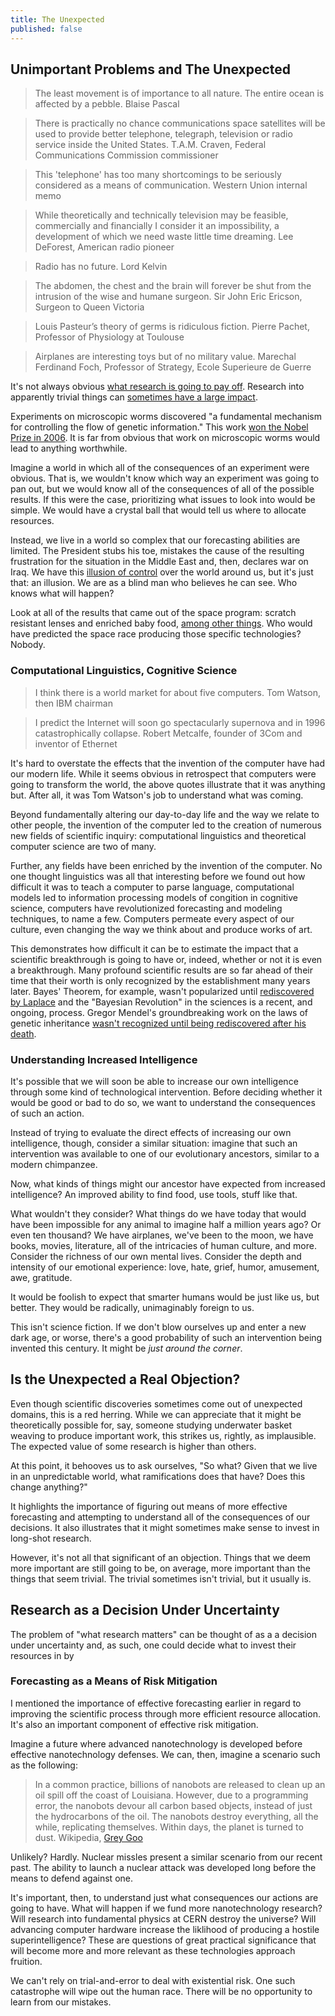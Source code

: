```yaml
---
title: The Unexpected
published: false
---
```


## Unimportant Problems and The Unexpected

> The least movement is of importance to all nature. The entire ocean is affected by a pebble.
  <span id="quote-attribute">Blaise Pascal</span>
  
> There is practically no chance communications space satellites will be used to
>  provide better telephone, telegraph, television or radio service inside the United States.
  <span id="quote-attribute">T.A.M. Craven, Federal Communications Commission commissioner</span>
  
> This 'telephone' has too many shortcomings to be seriously considered as a means of communication.
  <span id="quote-attribute">Western Union internal memo</span>
  
> While theoretically and technically television may be feasible, commercially
> and financially I consider it an impossibility, a development of which we need waste little time dreaming.
  <span id="quote-attribute">Lee DeForest, American radio pioneer</span>
  
> Radio has no future. 
 <span id="quote-attribute">Lord Kelvin</span>
 
> The abdomen, the chest and the brain will forever be shut from the intrusion of the wise and humane surgeon.
  <span id="quote-attribute">Sir John Eric Ericson, Surgeon to Queen Victoria</span>
  
> Louis Pasteur’s theory of germs is ridiculous fiction.
  <span id="quote-attribute">Pierre Pachet, Professor of Physiology at Toulouse</span>
  
> Airplanes are interesting toys but of no military value.
  <span id="quote-attribute"> Marechal Ferdinand Foch, Professor of Strategy, Ecole Superieure de Guerre</span>
  
It's
not always obvious [what research is going to pay off](http://www.sciencemag.org/content/340/6138/1265.full). Research into apparently
trivial things can
[sometimes have a large impact](http://en.wikipedia.org/wiki/Role_of_chance_in_scientific_discoveries).

Experiments on microscopic worms discovered "a fundamental
mechanism for controlling the flow of genetic information."  This work
[won the Nobel Prize in 2006](http://www.nobelprize.org/nobel_prizes/medicine/laureates/2006/press.html). It
is far from obvious that work on microscopic worms would lead to anything worthwhile.

Imagine a world in which all of the consequences of an experiment
were obvious. That is, we wouldn't know which way an experiment was going to
pan out, but we would know all of the consequences of all of the possible
results. If this were the case, prioritizing what issues to look into would be
simple. We would have a crystal ball that would tell us
where to allocate resources.

Instead, we live in a world so complex that our forecasting abilities are limited. The President stubs his toe, mistakes the cause of the resulting frustration for
the situation in the Middle East and, then, declares war on Iraq. We
have this [illusion of control](http://en.wikipedia.org/wiki/Illusion_of_control) over the world around us, but it's just that: an
illusion. We are as a blind man who believes he can see. Who knows what will happen?

Look at all of the results that came out of the space program: scratch resistant
lenses and enriched baby food,
[among other things](http://en.wikipedia.org/wiki/NASA_spin-off_technologies). Who would have predicted the space race producing those specific technologies? Nobody.

### Computational Linguistics, Cognitive Science

> I think there is a world market for about five computers.
  <span id="quote-attribute">Tom Watson, then IBM chairman</span>
  
> I predict the Internet will soon go spectacularly supernova and in 1996 catastrophically collapse.
  <span id="quote-attribute">Robert Metcalfe, founder of 3Com and inventor of Ethernet</span>
  
It's hard to overstate the effects that the invention of the computer have had
our modern life. While it seems obvious in retrospect that computers were going to
transform the world, the above quotes illustrate that it was anything but. After
all, it was Tom Watson's job to understand what was coming.

Beyond fundamentally altering our day-to-day life and the way we relate to other
people, the invention of the computer led to the creation of numerous new fields
of scientific inquiry: computational linguistics and theoretical computer science
are two of many. 

Further, any fields have been enriched by the invention of the
computer. No one thought linguistics was all that interesting before we found
out how difficult it was to teach a computer to parse language, computational
models led to information processing models of congition in cognitive science,
computers have revolutionized forecasting and modeling techniques, to name a
few. Computers permeate every aspect of our culture, even changing the way
we think about and produce works of art.

This demonstrates how difficult it can be to estimate the
impact that a scientific breakthrough is going to have or, indeed, whether or
not it is even a breakthrough. Many profound scientific results are so far
ahead of their time that their worth is only recognized by the establishment many
years later. Bayes' Theorem, for example, wasn't popularized until [rediscovered
by Laplace](http://en.wikipedia.org/wiki/Bayes_theorem#History) and the "Bayesian Revolution" in the sciences is a recent, and
ongoing, process. Gregor Mendel's groundbreaking work on the laws of genetic
inheritance [wasn't recognized until being rediscovered after his death](http://en.wikipedia.org/wiki/Gregor_Mendel#Life_after_the_pea_experiments).
  
### Understanding Increased Intelligence

It's possible that we will soon be able to increase our own
intelligence through some kind of technological intervention. Before deciding
whether it would be good or bad to do so, we want to understand the consequences
of such an action.

Instead of trying to evaluate the direct effects of increasing our own intelligence,
though, consider a similar situation: imagine that such an
intervention was available to one of our evolutionary ancestors, similar to a modern chimpanzee.

Now, what kinds of things might our ancestor have expected from increased
intelligence? An improved ability to find food, use tools, stuff like that.

What wouldn't they consider? What things do we have today that
would have been impossible for any animal to imagine half a million years ago?
Or even ten thousand? We have airplanes, we've been to the moon, we have books,
movies, literature, all of the intricacies of human culture, and more. Consider
the richness of our own mental lives. Consider the depth and intensity of our
emotional experience: love, hate, grief, humor, amusement, awe, gratitude.

It would be foolish to expect that smarter humans would be just like us, but better. They would be radically, unimaginably foreign to
us. 

This isn't science fiction. If we don't blow ourselves up and enter a new dark
age, or worse, there's a good probability of such an intervention being invented
this century. It might be _just around the corner_.

## Is the Unexpected a Real Objection?

Even though scientific discoveries sometimes come out of unexpected domains, this is a red
herring. While we can appreciate that it might be theoretically possible for,
say, someone studying underwater basket weaving to produce important work, this
strikes us, rightly, as implausible. The expected value of some research is  higher than others.

At this point, it behooves us to ask ourselves, "So what? Given that we live in
an unpredictable world, what ramifications does that have? Does this change
anything?"

It highlights the importance of figuring out means of more
effective forecasting and attempting to understand all of the consequences of
our decisions. It also illustrates that it might sometimes make sense to invest
in long-shot research.

However, it's not all that significant of an objection. Things that we deem more
important are still going to be, on average, more important than the things that
seem trivial. The trivial sometimes isn't trivial, but it usually is. 

## Research as a Decision Under Uncertainty

The problem of "what research matters" can be thought of as a a decision under
uncertainty and, as such, one could decide what to invest their resources in by 

### Forecasting as a Means of Risk Mitigation

I mentioned the importance of effective forecasting earlier in regard to
improving the scientific process through more efficient resource
allocation. It's also an important component of effective risk mitigation.

Imagine a future where advanced nanotechnology is developed before effective
nanotechnology defenses. We can, then, imagine a scenario such as the following:

> In a common practice, billions of nanobots are released to clean up an oil
>  spill off the coast of Louisiana. However, due to a programming error, the
>  nanobots devour all carbon based objects, instead of just the hydrocarbons of
>  the oil. The nanobots destroy everything, all the while, replicating
>  themselves. Within days, the planet is turned to dust.
  <span id="quote-attribute">Wikipedia, <a href="http://en.wikipedia.org/wiki/Grey_goo">Grey Goo</a></span>
  
Unlikely? Hardly. Nuclear missles present a similar scenario from our recent
past. The ability to launch a nuclear attack was developed long before the means
to defend against one.

It's important, then, to understand just what consequences our actions are going
to have. What will happen if we fund more nanotechnology research? Will research
into fundamental physics at CERN destroy the universe? Will advancing computer
hardware increase the liklihood of producing a hostile superintelligence? These
are questions of great practical significance that will become more and more
relevant as these technologies approach fruition.

We can't rely on trial-and-error to deal with existential risk. One such
catastrophe will wipe out the human race. There will be no opportunity to learn
from our mistakes.
